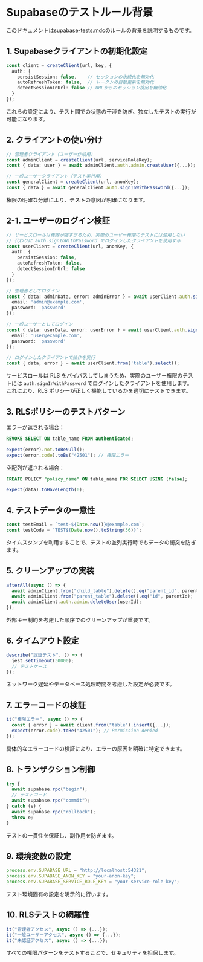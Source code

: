 # Supabaseのテストルール背景

このドキュメントは[supabase-tests.mdc](./../rules/supabase-tests.mdc)のルールの背景を説明するものです。

## 1. Supabaseクライアントの初期化設定
```typescript
const client = createClient(url, key, {
  auth: {
    persistSession: false,    // セッションの永続化を無効化
    autoRefreshToken: false,  // トークンの自動更新を無効化
    detectSessionInUrl: false // URLからのセッション検出を無効化
  }
});
```
これらの設定により、テスト間での状態の干渉を防ぎ、独立したテストの実行が可能になります。

## 2. クライアントの使い分け
```typescript
// 管理者クライアント（ユーザー作成用）
const adminClient = createClient(url, serviceRoleKey);
const { data: user } = await adminClient.auth.admin.createUser({...});

// 一般ユーザークライアント（テスト実行用）
const generalClient = createClient(url, anonKey);
const { data } = await generalClient.auth.signInWithPassword({...});
```
権限の明確な分離により、テストの意図が明確になります。

## 2-1. ユーザーのログイン検証
```typescript
// サービスロールは権限が強すぎるため、実際のユーザー権限のテストには使用しない
// 代わりに auth.signInWithPassword でログインしたクライアントを使用する
const userClient = createClient(url, anonKey, {
  auth: {
    persistSession: false,
    autoRefreshToken: false,
    detectSessionInUrl: false
  }
});

// 管理者としてログイン
const { data: adminData, error: adminError } = await userClient.auth.signInWithPassword({
  email: 'admin@example.com',
  password: 'password'
});

// 一般ユーザーとしてログイン
const { data: userData, error: userError } = await userClient.auth.signInWithPassword({
  email: 'user@example.com',
  password: 'password'
});

// ログインしたクライアントで操作を実行
const { data, error } = await userClient.from('table').select();
```
サービスロールは RLS をバイパスしてしまうため、実際のユーザー権限のテストには `auth.signInWithPassword` でログインしたクライアントを使用します。これにより、RLS ポリシーが正しく機能しているかを適切にテストできます。

## 3. RLSポリシーのテストパターン
エラーが返される場合：
```sql
REVOKE SELECT ON table_name FROM authenticated;
```
```typescript
expect(error).not.toBeNull();
expect(error.code).toBe("42501"); // 権限エラー
```

空配列が返される場合：
```sql
CREATE POLICY "policy_name" ON table_name FOR SELECT USING (false);
```
```typescript
expect(data).toHaveLength(0);
```

## 4. テストデータの一意性
```typescript
const testEmail = `test-${Date.now()}@example.com`;
const testCode = `TEST${Date.now().toString(36)}`;
```
タイムスタンプを利用することで、テストの並列実行時でもデータの衝突を防ぎます。

## 5. クリーンアップの実装
```typescript
afterAll(async () => {
  await adminClient.from("child_table").delete().eq("parent_id", parentId);
  await adminClient.from("parent_table").delete().eq("id", parentId);
  await adminClient.auth.admin.deleteUser(userId);
});
```
外部キー制約を考慮した順序でのクリーンアップが重要です。

## 6. タイムアウト設定
```typescript
describe("認証テスト", () => {
  jest.setTimeout(30000);
  // テストケース
});
```
ネットワーク遅延やデータベース処理時間を考慮した設定が必要です。

## 7. エラーコードの検証
```typescript
it("権限エラー", async () => {
  const { error } = await client.from("table").insert({...});
  expect(error.code).toBe("42501"); // Permission denied
});
```
具体的なエラーコードの検証により、エラーの原因を明確に特定できます。

## 8. トランザクション制御
```typescript
try {
  await supabase.rpc("begin");
  // テストコード
  await supabase.rpc("commit");
} catch (e) {
  await supabase.rpc("rollback");
  throw e;
}
```
テストの一貫性を保証し、副作用を防ぎます。

## 9. 環境変数の設定
```typescript
process.env.SUPABASE_URL = "http://localhost:54321";
process.env.SUPABASE_ANON_KEY = "your-anon-key";
process.env.SUPABASE_SERVICE_ROLE_KEY = "your-service-role-key";
```
テスト環境固有の設定を明示的に行います。

## 10. RLSテストの網羅性
```typescript
it("管理者アクセス", async () => {...});
it("一般ユーザーアクセス", async () => {...});
it("未認証アクセス", async () => {...});
```
すべての権限パターンをテストすることで、セキュリティを担保します。 